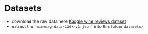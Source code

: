 # Datasets

- download the raw data here [Kaggle wine reviews dataset](https://www.kaggle.com/datasets/zynicide/wine-reviews)
- extract the `"winemag-data-130k-v2.json"` into this folder `datasets/`